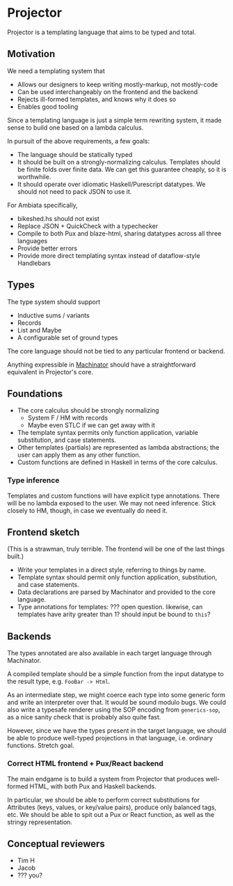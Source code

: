 # Projector

Projector is a templating language that aims to be typed and total.

## Motivation

We need a templating system that
- Allows our designers to keep writing mostly-markup, not mostly-code
- Can be used interchangeably on the frontend and the backend
- Rejects ill-formed templates, and knows why it does so
- Enables good tooling

Since a templating language is just a simple term rewriting system,
it made sense to build one based on a lambda calculus.

In pursuit of the above requirements, a few goals:
- The language should be statically typed
- It should be built on a strongly-normalizing calculus. Templates should be finite folds over finite data.
  We can get this guarantee cheaply, so it is worthwhile.
- It should operate over idiomatic Haskell/Purescript datatypes. We should not need to pack JSON to use it.

For Ambiata specifically,
- bikeshed.hs should not exist
- Replace JSON + QuickCheck with a typechecker
- Compile to both Pux and blaze-html, sharing datatypes across all three languages
- Provide better errors
- Provide more direct templating syntax instead of dataflow-style Handlebars

## Types

The type system should support
- Inductive sums / variants
- Records
- List and Maybe
- A configurable set of ground types

The core language should not be tied to any particular frontend or
backend.

Anything expressible in
[Machinator](https://github.com/ambiata/machinator) should have a
straightforward equivalent in Projector's core.

## Foundations

- The core calculus should be strongly normalizing
  - System F / HM with records
  - Maybe even STLC if we can get away with it
- The template syntax permits only function application, variable
  substitution, and case statements.
- Other templates (partials) are represented as lambda abstractions;
  the user can apply them as any other function.
- Custom functions are defined in Haskell in terms of the core calculus.

### Type inference

Templates and custom functions will have explicit type annotations.
There will be no lambda exposed to the user. We may not need
inference. Stick closely to HM, though, in case we eventually do need
it.

## Frontend sketch

(This is a strawman, truly terrible. The frontend will be one of the last
things built.)

- Write your templates in a direct style, referring to things by name.
- Template syntax should permit only function application,
  substitution, and case statements.
- Data declarations are parsed by Machinator and provided to the core
  language.
- Type annotations for templates: ??? open question. likewise, can
  templates have arity greater than 1? should input be bound to `this`?

## Backends

The types annotated are also available in each target language through
Machinator.

A compiled template should be a simple function from the input
datatype to the result type, e.g. `FooBar -> Html`.

As an intermediate step, we might coerce each type into some generic
form and write an interpreter over that. It would be sound modulo
bugs. We could also write a typesafe renderer using the SOP encoding
from `generics-sop`, as a nice sanity check that is probably also
quite fast.

However, since we have the types present in the target language, we
should be able to produce well-typed projections in that language,
i.e. ordinary functions. Stretch goal.

### Correct HTML frontend + Pux/React backend

The main endgame is to build a system from Projector that produces
well-formed HTML, with both Pux and Haskell backends.

In particular, we should be able to perform correct substitutions for
Attributes (keys, values, or key/value pairs), produce only balanced
tags, etc. We should be able to spit out a Pux or React function, as
well as the stringy representation.

## Conceptual reviewers

- Tim H
- Jacob
- ??? you?
